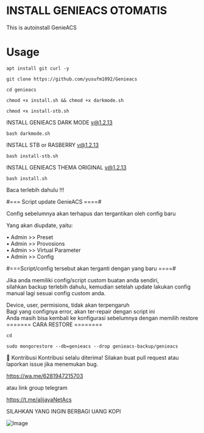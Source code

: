 # INSTALL GENIEACS OTOMATIS
This is autoinstall GenieACS 

# Usage
```
apt install git curl -y
```
```
git clone https://github.com/yusufm1092/Genieacs
```
```
cd genieacs
```
```
chmod +x install.sh && chmod +x darkmode.sh
```
```
chmod +x install-stb.sh
```
INSTALL GENIEACS DARK MODE v@1.2.13
```
bash darkmode.sh
```
INSTALL STB or RASBERRY v@1.2.13
```
bash install-stb.sh
```
INSTALL GENIEACS THEMA ORIGINAL v@1.2.13
```
bash install.sh
```

Baca terlebih dahulu !!!

#=== Script update GenieACS ====#

Config sebelumnya akan terhapus dan tergantikan oleh config baru

Yang akan diupdate, yaitu:

   • Admin >> Preset <br>
   • Admin >> Provosions <br>
   • Admin >> Virtual Parameter<br>
   • Admin >> Config<br>
   
#===Script/config tersebut akan terganti dengan yang baru ====#

Jika anda memiliki config/script custom buatan anda sendiri,<br> 
silahkan backup terlebih dahulu, kemudian setelah update lakukan config manual lagi sesuai config custom anda.<br>

Device, user, permisions, tidak akan terpengaruh<br>
Bagi yang confignya error, akan ter-repair dengan script ini<br>
Anda masih bisa kembali ke konfigurasi sebelumnya dengan memilih restore<br>
======= CARA RESTORE ========<br>
```
cd
```
```
sudo mongorestore --db=genieacs --drop genieacs-backup/genieacs
```
🤝 Kontribusi
Kontribusi selalu diterima! Silakan buat pull request atau laporkan issue jika menemukan bug.

https://wa.me/6281947215703

atau link group telegram

https://t.me/alijayaNetAcs

SILAHKAN YANG INGIN BERBAGI UANG KOPI

![Image](https://github.com/user-attachments/assets/724e5ac2-626e-4f2d-bd1f-1265b70b544f)

